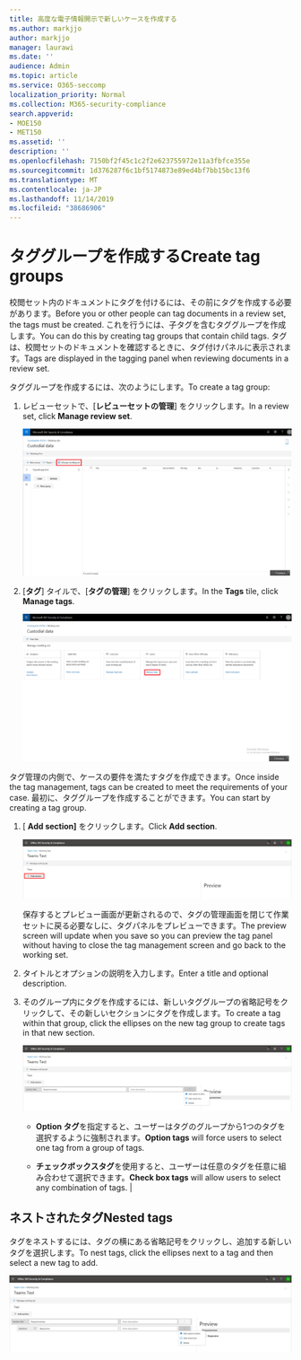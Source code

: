 ```yaml
---
title: 高度な電子情報開示で新しいケースを作成する
ms.author: markjjo
author: markjjo
manager: laurawi
ms.date: ''
audience: Admin
ms.topic: article
ms.service: O365-seccomp
localization_priority: Normal
ms.collection: M365-security-compliance
search.appverid:
- MOE150
- MET150
ms.assetid: ''
description: ''
ms.openlocfilehash: 7150bf2f45c1c2f2e623755972e11a3fbfce355e
ms.sourcegitcommit: 1d376287f6c1bf5174873e89ed4bf7bb15bc13f6
ms.translationtype: MT
ms.contentlocale: ja-JP
ms.lasthandoff: 11/14/2019
ms.locfileid: "38686906"
---
```

# <a name="create-tag-groups"></a><span data-ttu-id="f909c-102">タググループを作成する</span><span class="sxs-lookup"><span data-stu-id="f909c-102">Create tag groups</span></span>

<span data-ttu-id="f909c-103">校閲セット内のドキュメントにタグを付けるには、その前にタグを作成する必要があります。</span><span class="sxs-lookup"><span data-stu-id="f909c-103">Before you or other people can tag documents in a review set, the tags must be created.</span></span> <span data-ttu-id="f909c-104">これを行うには、子タグを含むタググループを作成します。</span><span class="sxs-lookup"><span data-stu-id="f909c-104">You can do this by creating tag groups that contain child tags.</span></span> <span data-ttu-id="f909c-105">タグは、校閲セットのドキュメントを確認するときに、タグ付けパネルに表示されます。</span><span class="sxs-lookup"><span data-stu-id="f909c-105">Tags are displayed in the tagging panel when reviewing documents in a review set.</span></span>

<span data-ttu-id="f909c-106">タググループを作成するには、次のようにします。</span><span class="sxs-lookup"><span data-stu-id="f909c-106">To create a tag group:</span></span>

1.  <span data-ttu-id="f909c-107">レビューセットで、[**レビューセットの管理**] をクリックします。</span><span class="sxs-lookup"><span data-stu-id="f909c-107">In a review set, click **Manage review set**.</span></span>

    ![[校閲セットの管理] をクリックします。](media/ED-managews.png)

2.  <span data-ttu-id="f909c-109">[**タグ**] タイルで、[**タグの管理**] をクリックします。</span><span class="sxs-lookup"><span data-stu-id="f909c-109">In the **Tags** tile, click **Manage tags**.</span></span>

    ![タグタイルの [タグの管理] をクリックします。](media/ED-managetags.png)

<span data-ttu-id="f909c-111">タグ管理の内側で、ケースの要件を満たすタグを作成できます。</span><span class="sxs-lookup"><span data-stu-id="f909c-111">Once inside the tag management, tags can be created to meet the requirements of your case.</span></span> <span data-ttu-id="f909c-112">最初に、タググループを作成することができます。</span><span class="sxs-lookup"><span data-stu-id="f909c-112">You can start by creating a tag group.</span></span>

1.  <span data-ttu-id="f909c-113">[ **Add section]** をクリックします。</span><span class="sxs-lookup"><span data-stu-id="f909c-113">Click **Add section**.</span></span>

    ![タググループを追加する](media/ED-addtagsection.png)

    <span data-ttu-id="f909c-115">保存するとプレビュー画面が更新されるので、タグの管理画面を閉じて作業セットに戻る必要なしに、タグパネルをプレビューできます。</span><span class="sxs-lookup"><span data-stu-id="f909c-115">The preview screen will update when you save so you can preview the tag panel without having to close the tag management screen and go back to the working set.</span></span>

2. <span data-ttu-id="f909c-116">タイトルとオプションの説明を入力します。</span><span class="sxs-lookup"><span data-stu-id="f909c-116">Enter a title and optional description.</span></span> 

3. <span data-ttu-id="f909c-117">そのグループ内にタグを作成するには、新しいタググループの省略記号をクリックして、その新しいセクションにタグを作成します。</span><span class="sxs-lookup"><span data-stu-id="f909c-117">To create a tag within that group, click the ellipses on the new tag group to create tags in that new section.</span></span>
    
    ![タググループ内のタグの作成](media/ED-createtag.png)

   - <span data-ttu-id="f909c-119">**Option タグ**を指定すると、ユーザーはタグのグループから1つのタグを選択するように強制されます。</span><span class="sxs-lookup"><span data-stu-id="f909c-119">**Option tags** will force users to select one tag from a group of tags.</span></span>
   
   - <span data-ttu-id="f909c-120">**チェックボックスタグ**を使用すると、ユーザーは任意のタグを任意に組み合わせて選択できます。</span><span class="sxs-lookup"><span data-stu-id="f909c-120">**Check box tags** will allow users to select any combination of tags.</span></span> |

## <a name="nested-tags"></a><span data-ttu-id="f909c-121">ネストされたタグ</span><span class="sxs-lookup"><span data-stu-id="f909c-121">Nested tags</span></span>

<span data-ttu-id="f909c-122">タグをネストするには、タグの横にある省略記号をクリックし、追加する新しいタグを選択します。</span><span class="sxs-lookup"><span data-stu-id="f909c-122">To nest tags, click the ellipses next to a tag and then select a new tag to add.</span></span>

![タグのネスト](media/ED-tagnesting.png)

